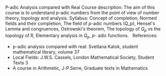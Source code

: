 ---
---
P-adic Analysis compared with Real
Course description: The aim of this course is to understand $p$-adic numbers
from the point of view of number theory, topology and analysis.
Syllabus: Concept of completion, Normed fields and their completion, The field
of $p$-adic numbers (Q_p), Hensel's Lemma and congruences, Ostrowski's theorem,
The topology of $Q_p$ vs the topology of R, Elementary analysis in $Q_p$, $p$-
adic functions.
 
References:

* p-adic analysis compared with real: Svetlana Katok, student mathematical
  library, volume 37
* Local Fields: J.W.S. Cassels, London Mathematical Society, Student Texts 3
* A course in Arithmetic, J-P.Serre, Graduate texts in Mathematics

